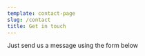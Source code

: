 ```yaml
---
template: contact-page
slug: /contact
title: Get in touch
---
```

Just send us a message using the form below